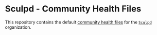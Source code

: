 # Sculpd - Community Health Files

This repository contains the default [community health files](https://help.github.com/en/github/building-a-strong-community/creating-a-default-community-health-file) for the [`Sculpd`](https://github.com/sculpd-org) organization.
